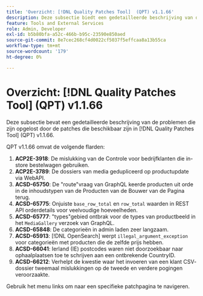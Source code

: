 ```yaml
---
title: 'Overzicht: [!DNL Quality Patches Tool]  (QPT) v1.1.66'
description: Deze subsectie biedt een gedetailleerde beschrijving van de problemen die zijn opgelost door de patches die beschikbaar zijn in  [!DNL Quality Patches Tool]  (QPT) v1.1.66.
feature: Tools and External Services
role: Admin, Developer
exl-id: b5b80bfa-a52c-466b-b95c-23590e850aed
source-git-commit: 8e7cec268cf4d0022cf5037f5effcaa8a13b55ca
workflow-type: tm+mt
source-wordcount: '179'
ht-degree: 0%

---
```


# Overzicht: [!DNL Quality Patches Tool] (QPT) v1.1.66

Deze subsectie bevat een gedetailleerde beschrijving van de problemen die zijn opgelost door de patches die beschikbaar zijn in [!DNL Quality Patches Tool] (QPT) v1.1.66.

QPT v1.1.66 omvat de volgende flarden:
1. **ACP2E-3918**: De mislukking van de Controle voor bedrijfklanten die in-store bestelwagen gebruiken.
1. **ACP2E-3789**: De dossiers van media gedupliceerd op productupdate via WebAPI.
1. **ACSD-65750**: De &quot;route&quot;vraag van GraphQL keerde producten uit orde in de inhoudstypen van de Producten van de Bouwer van de Pagina terug.
1. **ACSD-65775**: Onjuiste `base_row_total` en `row_total` waarden in REST API orderdetails voor veelvoudige hoeveelheden.
1. **ACSD-65777**: &quot;types&quot;gebied ontbrak voor de types van productbeeld in het `MediaGallery` verzoek van GraphQL.
1. **ACSD-65848**: De categorieën in admin laden zeer langzaam.
1. **ACSD-65913**: [!DNL OpenSearch] werpt `illegal_argument_exception` voor categorieën met producten die de zelfde prijs hebben.
1. **ACSD-66041**: Ierland (IE) postcodes waren niet doorzoekbaar naar ophaalplaatsen toe te schrijven aan een ontbrekende CountryID.
1. **ACSD-66212**: Verhelpt de kwestie waar het invoeren van een klant CSV- dossier tweemaal mislukkingen op de tweede en verdere pogingen veroorzaakte.

Gebruik het menu links om naar een specifieke patchpagina te navigeren.
